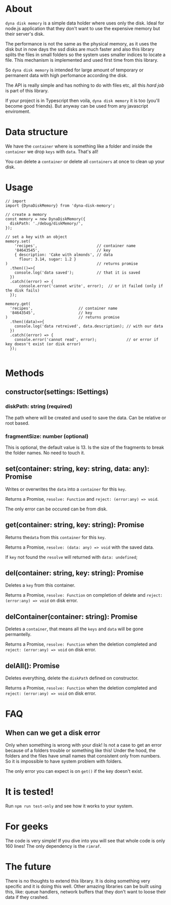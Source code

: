 # About

`dyna disk memory` is a simple data holder where uses only the disk. Ideal for node.js application that they don't want to use the expensive memory but their server's disk. 

The performance is not the same as the physical memory, as it uses the disk but in now days the ssd disks are much faster and also this library splits the files in small folders so the system uses smaller indices to locate a file. This mechanism is implemented and used first time from this library.

So `dyna disk memory` is intended for large amount of temporary or permanent data with high perfomance according the disk.

The API is really simple and has nothing to do with files etc, all this _hard job_ is part of this library.

If your project is in Typescript then voila, `dyna disk memory` it is too (you'll become good friends). But anyway can be used from any javascript enviroment.

# Data structure

We have the `container` where is something like a folder and inside the `container` we drop `keys` with `data`. That's all!

You can delete a `container` or delete all `containers` at once to clean up your disk.  

# Usage

```
// import
import {DynaDiskMemory} from 'dyna-disk-memory'; 

// create a memory
const memory = new DynaDiskMemory({
  diskPath: './debug/diskMemory/',
});

// set a key with an object
memory.set(
    'recipes',                          // container name 
    '84643545',                         // key
    { description: 'Cake with almonds',	// data
      flour: 3.14, sugar: 1.2 }	
)                                       // returns promise
  .then(()=>{
    console.log('data saved');          // that it is saved 
  })
  .catch((error) => {
      console.error('cannot write', error);  // or it failed (only if the disk fails)
  });
  
memory.get(
  'recipes',                    // container name
  '84643545',                   // key
)                               // returns promise
  .then((data)=>{
    console.log('data retreived', data.description); // with our data
  })
  .catch((error) => {
    console.error('cannot read', error);             // or error if key doesn't exist (or disk error)
  });


```

# Methods

## constructor(settings: ISettings)

### diskPath: string (required)

The path where will be created and used to save the data. Can be relative or root based.

### fragmentSize: number (optional)

This is optional, the default value is 13. Is the size of the fragments to break the folder names. No need to touch it.

## set(container: string, key: string, data: any): Promise<undefined>

Writes or overwrites the `data` into a `container` for this `key`.

Returns a Promise, `resolve: Function` and `reject: (error:any) => void`.

The only error can be occured can be from disk.

## get(container: string, key: string): Promise<any>

Returns the`data` from this `container` for this `key`.

Returns a Promise, `resolve: (data: any) => void` with the saved data.

If `key` not found the `resolve` will returned with `data: undefined`;

## del(container: string, key: string): Promise<any>

Deletes a `key` from this container.

Returns a Promise, `resolve: Function` on completion of delete and `reject: (error:any) => void` on disk error.

## delContainer(container: string): Promise<undefined>

Deletes a `container`, that means all the `keys` and `data` will be gone permantelly.

Returns a Promise, `resolve: Function` when the deletion completed and `reject: (error:any) => void` on disk error.

## delAll(): Promise<undefined>

Deletes everything, delete the `diskPath` defined on constructor.

Returns a Promise, `resolve: Function` when the deletion completed and `reject: (error:any) => void` on disk error.

# FAQ

## When can we get a disk error

Only when something is wrong with your disk! Is not a case to get an error because of a folders trouble or something like this! Under the hood, the folders and the files have small names that consistent only from numbers. So it is impossible to have system problem with folders.

The only error you can expect is on `get()` if the key doesn't exist.

# It is tested!

Run `npm run test-only` and see how it works to your system.

# For geeks

The code is very simple! If you dive into you will see that whole code is only 160 lines! The only dependency is the `rimraf`.

# The future

There is no thoughts to extend this library. It is doing something very specific and it is doing this well. Other amazing libraries can be built using this, like: queue handlers, network buffers that they don't want to loose their data if they crashed. 



